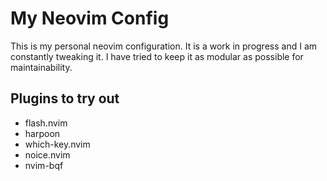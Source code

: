 # My Neovim Config

This is my personal neovim configuration. It is a work in progress and I am constantly tweaking it. I have tried to keep it as modular as possible for maintainability.

## Plugins to try out
- flash.nvim
- harpoon
- which-key.nvim
- noice.nvim
- nvim-bqf
